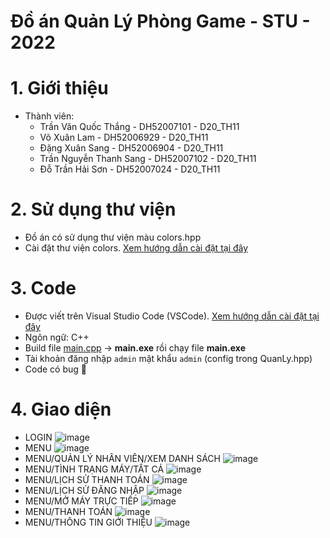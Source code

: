 # Đồ án Quản Lý Phòng Game - STU - 2022

# 1. Giới thiệu
- Thành viên:
  - Trần Văn Quốc Thắng - DH52007101 - D20_TH11
  - Võ Xuân Lam - DH52006929 - D20_TH11
  - Đặng Xuân Sang - DH52006904 - D20_TH11
  - Trần Nguyễn Thanh Sang - DH52007102 - D20_TH11
  - Đỗ Trần Hải Sơn - DH52007024 - D20_TH11

# 2. Sử dụng thư viện
* Đồ án có sử dụng thư viện màu colors.hpp
* Cài đặt thư viện colors. [Xem hướng dẫn cài đặt tại đây](https://github.com/hugorplobo/colors.hpp)

# 3. Code
- Được viết trên Visual Studio Code (VSCode). [Xem hướng dẫn cài đặt tại đây](https://codelearn.io/sharing/huong-dan-cai-dat-visual-studio-code-lap-trinh-cpp)
- Ngôn ngữ: C++
- Build file [main.cpp](src/Program/main.cpp) -> **main.exe** rồi chạy file **main.exe**
- Tài khoản đăng nhập `admin` mật khẩu `admin` (config trong QuanLy.hpp)
- Code có bug 🐞


# 4. Giao diện
- LOGIN
![image](https://github.com/gnahtcouq/Do_An_Quan_Ly_Phong_Game/assets/35696911/21fe6b2e-4254-486d-a61c-cf7254da4c51)
- MENU
![image](https://github.com/gnahtcouq/Do_An_Quan_Ly_Phong_Game/assets/35696911/ae79ee86-6a97-488a-b1a8-67bb1c47dc62)
- MENU/QUẢN LÝ NHÂN VIÊN/XEM DANH SÁCH
![image](https://github.com/gnahtcouq/Do_An_Quan_Ly_Phong_Game/assets/35696911/3f7af81a-8e7b-4bf7-af67-71d6e83829a1)
- MENU/TÌNH TRẠNG MÁY/TẤT CẢ
![image](https://github.com/gnahtcouq/Do_An_Quan_Ly_Phong_Game/assets/35696911/73b0496f-2507-4db6-9f67-5f7f8c187b47)
- MENU/LỊCH SỬ THANH TOÁN
![image](https://github.com/gnahtcouq/Do_An_Quan_Ly_Phong_Game/assets/35696911/bfef5cce-c7b1-47ac-80e9-55e45f08537d)
- MENU/LỊCH SỬ ĐĂNG NHẬP
![image](https://github.com/gnahtcouq/Do_An_Quan_Ly_Phong_Game/assets/35696911/4f1d5e70-865c-4224-b207-bd88f569a5e0)
- MENU/MỞ MÁY TRỰC TIẾP
![image](https://github.com/gnahtcouq/Do_An_Quan_Ly_Phong_Game/assets/35696911/f2af916d-db8b-46b8-a34e-c4d56d1941d5)
- MENU/THANH TOÁN
![image](https://github.com/gnahtcouq/Do_An_Quan_Ly_Phong_Game/assets/35696911/c31ec866-9a3d-42ce-a5c7-7d55d447df3a)
- MENU/THÔNG TIN GIỚI THIỆU
![image](https://github.com/gnahtcouq/Do_An_Quan_Ly_Phong_Game/assets/35696911/59c9a720-9111-4dae-89c9-bcc456daa711)
